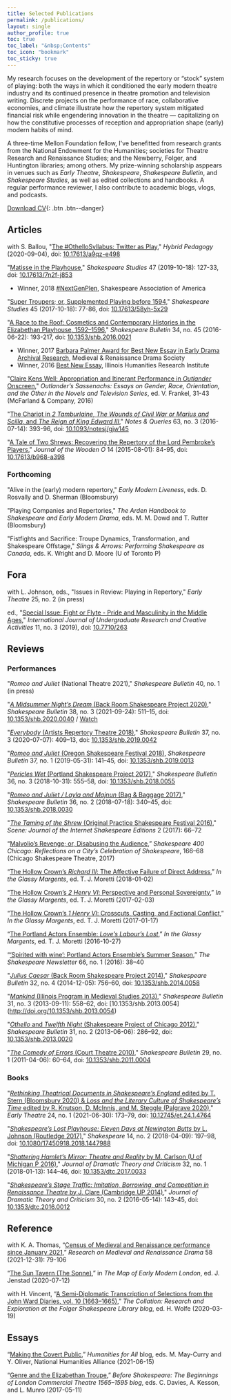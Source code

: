 ```yaml
---
title: Selected Publications
permalink: /publications/
layout: single
author_profile: true
toc: true
toc_label: "&nbsp;Contents"
toc_icon: "bookmark"
toc_sticky: true
---
```


My research focuses on the development of the repertory or “stock” system of playing: both the ways in which it conditioned the early modern theatre industry and its continued presence in theatre promotion and television writing. Discrete projects on the performance of race, collaborative economies, and climate illustrate how the repertory system mitigated financial risk while engendering innovation in the theatre — capitalizing on how the constitutive processes of reception and appropriation shape (early) modern habits of mind.

A three-time Mellon Foundation fellow, I've benefitted from research grants from the National Endowment for the Humanities; societies for Theatre Research and Renaissance Studies; and the Newberry, Folger, and Huntington libraries; among others. My prize-winning scholarship asppears in venues such as *Early Theatre*, *Shakespeare*, *Shakespeare Bulletin*, and *Shakespeare Studies*, as well as edited collections and handbooks. A regular performance reviewer, I also contribute to academic blogs, vlogs, and podcasts.

[Download CV](/assets/pdf/Tavares_CV.pdf){: .btn .btn--danger} 

## Articles

with S. Ballou, "[The #OthelloSyllabus: Twitter as Play](https://hybridpedagogy.org/othellosyllabus-twitter-as-play/)," *Hybrid Pedagogy* (2020-09-04), doi: [10.17613/a9qz-e498](https://doi.org/10.17613/a9qz-e498)

"[Matisse in the Playhouse](/assets/pdf/research/2019-matisseSS.pdf)," *Shakespeare Studies* 47 (2019-10-18): 127-33, doi: [10.17613/7n2f-j853](https://link.gale.com/apps/doc/A606173494/AONE?u=tusc49521&sid=bookmark-AONE&xid=620984cf,&quot;)
*   Winner, 2018 [#NextGenPlen](https://shakespeareassociation.org/annual-meetings/nextgenplen/), Shakespeare Association of America

"[Super Troupers; or, Supplemented Playing before 1594](/assets/pdf/research/2017-superSS.pdf)," *Shakespeare Studies* 45 (2017-10-18): 77-86, doi: [10.17613/58yh-5x29](https://link.gale.com/apps/doc/A509723472/AONE?u=tusc49521&sid=bookmark-AONE&xid=d2fc65ea)

"[A Race to the Roof: Cosmetics and Contemporary Histories in the Elizabethan Playhouse, 1592–1596](/assets/pdf/research/2016-raceSB.pdf)," *Shakespeare Bulletin* 34, no. 45 (2016-06-22): 193-217, doi: [10.1353/shb.2016.0021](https://doi.org/10.1353/shb.2016.0021)
*   Winner, 2017 [Barbara Palmer Award for Best New Essay in Early Drama Archival Research](http://themrds.org/award/2017-palmer-award-best-new-essay), Medieval & Renaissance Drama Society
*   Winner, 2016 [Best New Essay](https://hri.illinois.edu/history/humanities-research-prizes), Illinois Humanities Research Institute

"[Claire Kens Well: Appropriation and Itinerant Performance in *Outlander* Onscreen](/assets/pdf/research/2016-outlandCH.pdf)," *Outlander’s Sassenachs: Essays on Gender, Race, Orientation, and the Other in the Novels and Television Series*, ed. V. Frankel, 31-43 (McFarland & Company, 2016)

"[The Chariot in *2 Tamburlaine*, *The Wounds of Civil War or Marius and Scilla*, and *The Reign of King Edward III*](/assets/pdf/research/2016-chariotNQ.pdf)," *Notes & Queries* 63, no. 3 (2016-07-14): 393-96, doi: [10.1093/notesj/gjw145](https://doi.org/10.1093/notesj/gjw145)

"[A Tale of Two Shrews: Recovering the Repertory of the Lord Pembroke’s Players](/assets/pdf/research/2015-shrewsJWO.pdf)," *Journal of the Wooden O* 14 (2015-08-01): 84-95, doi: [10.17613/b968-a398](https://omeka.li.suu.edu/ojs/index.php/woodeno/article/view/213)

### Forthcoming

"Alive in the (early) modern repertory," *Early Modern Liveness*, eds. D. Rosvally and D. Sherman (Bloomsbury)

"Playing Companies and Repertories," *The Arden Handbook to Shakespeare and Early Modern Drama*, eds. M. M. Dowd and T. Rutter (Bloomsbury)

"Fistfights and Sacrifice: Troupe Dynamics, Transformation, and Shakespeare Offstage," *Slings & Arrows: Performing Shakespeare as Canada*, eds. K. Wright and D. Moore (U of Toronto P)

## Fora

with L. Johnson, eds., "Issues in Review: Playing in Repertory," *Early Theatre* 25, no. 2 (in press)

ed., "[Special Issue: Fight or Flyte - Pride and Masculinity in the Middle Ages](https://ijurca-pub.org/14/volume/11/issue/3/)," *International Journal of Undergraduate Research and Creative Activities* 11, no. 3 (2019), doi: [10.7710/263](http://doi.org/10.7710/263)

## Reviews

### Performances

"*Romeo and Juliet* (National Theatre 2021)," *Shakespeare Bulletin* 40, no. 1 (in press)

"[*A Midsummer Night’s Dream* (Back Room Shakespeare Project 2020)](/assets/pdf/reviews/2021-mndSB.pdf)," *Shakespeare Bulletin* 38, no. 3 (2021-09-24): 511–15, doi: [10.1353/shb.2020.0040](http://doi.org/10.1353/shb.2020.0040) / [Watch](https://youtu.be/j2gOa7jjzEw)

"[*Everybody* (Artists Repertory Theatre 2018)](/assets/pdf/reviews/2019-everySB.pdf)," *Shakespeare Bulletin* 37, no. 3 (2020-07-07): 409–13, doi: [10.1353/shb.2019.0042](http://doi.org/10.1353/shb.2019.0042)

"[*Romeo and Juliet* (Oregon Shakespeare Festival 2018)](/assets/pdf/reviews/2019-romeoSB.pdf), *Shakespeare Bulletin* 37, no. 1 (2019-05-31): 141–45, doi: [10.1353/shb.2019.0013](http://doi.org/10.1353/shb.2019.0013)

"[*Pericles Wet* (Portland Shakespeare Project 2017)](/assets/pdf/reviews/2018-periclesSB.pdf)," *Shakespeare Bulletin* 36, no. 3 (2018-10-31): 555–58, doi: [10.1353/shb.2018.0055](http://doi.org/10.1353/shb.2018.0055)

"[*Romeo and Juliet / Layla and Majnun* (Bag & Baggage 2017)](/assets/pdf/reviews/2018-romeoBB.pdf)," *Shakespeare Bulletin* 36, no. 2 (2018-07-18): 340–45, doi: [10.1353/shb.2018.0030](http://doi.org/10.1353/shb.2018.0030)

"[*The Taming of the Shrew* (Original Practice Shakespeare Festival 2016)](https://internetshakespeare.uvic.ca/scene/opsfesttaming/index.html)," *Scene: Journal of the Internet Shakespeare Editions* 2 (2017): 66–72

“[Malvolio’s Revenge; or, Disabusing the Audience](/assets/pdf/reviews/2017-malvolioCST.pdf),” *Shakespeare 400 Chicago: Reflections on a City’s Celebration of Shakespeare*, 166–68 (Chicago Shakespeare Theatre, 2017)

“[The Hollow Crown’s *Richard III*: The Affective Failure of Direct Address](https://shakespearenewsletter.com/the-hollow-crowns-richard-iii-the-affective-failure-of-direct-address/),” *In the Glassy Margents*, ed. T. J. Moretti (2018-01-02)

“[The Hollow Crown’s *2 Henry VI*: Perspective and Personal Sovereignty](https://shakespearenewsletter.com/the-hollow-crowns-2-henry-vi-perspective-and-personal-sovereignty/),” *In the Glassy Margents*, ed. T. J. Moretti (2017-02-03)

“[The Hollow Crown’s *1 Henry VI*: Crosscuts, Casting, and Factional Conflict](https://shakespearenewsletter.com/the-hollow-crowns-1-henry-vi-crosscuts-casting-and-factional-conflict/),” *In the Glassy Margents*, ed. T. J. Moretti (2017-01-17)

“[The Portland Actors Ensemble: *Love’s Labour’s Lost*](https://shakespearenewsletter.com/the-portland-actors-ensemble-loves-labours-lost/),” *In the Glassy Margents*, ed. T. J. Moretti (2016-10-27)

“[‘Spirited with wine’: Portland Actors Ensemble’s Summer Season](/assets/pdf/reviews/2016-paeSN.pdf),” *The Shakespeare Newsletter* 66, no. 1 (2016): 38–40

"[*Julius Caesar* (Back Room Shakespeare Project 2014)](/assets/pdf/reviews/2014-juliusSB.pdf)," *Shakespeare Bulletin* 32, no. 4 (2014-12-05): 756–60, doi: [10.1353/shb.2014.0058](http://doi.org/10.1353/shb.2014.0058) 

"[*Mankind* (Illinois Program in Medieval Studies 2013)](/assets/pdf/reviews/2013-mankindSB.pdf)," *Shakespeare Bulletin* 31, no. 3 (2013-09-11): 558–62, doi: [10.1353/shb.2013.0054] (http://doi.org/10.1353/shb.2013.0054)

"[*Othello* and *Twelfth Night* (Shakespeare Project of Chicago 2012)](/assets/pdf/reviews/2013-comboSB.pdf)," *Shakespeare Bulletin* 31, no. 2 (2013-06-06): 286–92, doi: [10.1353/shb.2013.0020](http://doi.org/10.1353/shb.2013.0020)

"[*The Comedy of Errors* (Court Theatre 2010)](/assets/pdf/reviews/2011-errorsSB.pdf)," *Shakespeare Bulletin* 29, no. 1 (2011-04-06): 60–64, doi: [10.1353/shb.2011.0004](https://doi.org/10.1353/shb.2011.0004)

### Books

"[*Rethinking Theatrical Documents in Shakespeare’s England* edited by T. Stern (Bloomsbury 2020) & *Loss and the Literary Culture of Shakespeare’s Time* edited by R. Knutson, D. McInnis, and M. Steggle (Palgrave 2020)](/assets/pdf/reviews/2021-comboET.pdf)," *Early Theatre* 24, no. 1 (2021-06-30): 173–79, doi: [10.12745/et.24.1.4764](https://doi.org/10.12745/et.24.1.4764)

"[*Shakespeare’s Lost Playhouse: Eleven Days at Newington Butts* by L. Johnson (Routledge 2017)](/assets/pdf/reviews/2018-johnsonSH.pdf)," *Shakespeare* 14, no. 2 (2018-04-09): 197–98, doi: [10.1080/17450918.2018.1447988](https://doi.org/10.1080/17450918.2018.1447988)

"[*Shattering Hamlet’s Mirror: Theatre and Reality* by M. Carlson (U of Michigan P 2016)](/assets/pdf/reviews/2018-carlsonDTC.pdf)," *Journal of Dramatic Theory and Criticism* 32, no. 1 (2018-01-13): 144–46, doi: [10.1353/dtc.2017.0033](http://doi.org/10.1353/dtc.2017.0033)

"[*Shakespeare’s Stage Traffic: Imitation, Borrowing, and Competition in Renaissance Theatre* by J. Clare (Cambridge UP 2014)](/assets/pdf/reviews/2014-clareDTC.pdf)," *Journal of Dramatic Theory and Criticism* 30, no. 2 (2016-05-14): 143–45, doi: [10.1353/dtc.2016.0012](http://doi.org/10.1353/dtc.2016.0012)

## Reference

with K. A. Thomas, “[Census of Medieval and Renaissance performance since January 2021](/assets/pdf/other/2021-censusRMRD.pdf),” *Research on Medieval and Renaissance Drama* 58 (2021-12-31): 79-106

“[The Sun Tavern (The Sonne)](https://mapoflondon.uvic.ca/SUNT1.htm),” in *The Map of Early Modern London*, ed. J. Jenstad (2020-07-12)

with H. Vincent, “[A Semi-Diplomatic Transcription of Selections from the John Ward Diaries, vol. 10 (1663–1665)](https://tinyurl.com/2p9x4b5v),” *The Collation: Research and Exploration at the Folger Shakespeare Library blog*, ed. H. Wolfe (2020-03-19)

## Essays

“[Making the Covert Public](https://humanitiesforall.org/blog/making-the-covert-public),” *Humanities for All* blog, eds. M. May-Curry and Y. Oliver, National Humanities Alliance (2021-06-15)

“[Genre and the Elizabethan Troupe](https://beforeshakespeare.com/2017/05/11/genre-and-the-elizabethan-troupe/),” *Before Shakespeare: The Beginnings of London Commercial Theatre 1565–1595 blog*, eds. C. Davies, A. Kesson, and L. Munro (2017-05-11)

